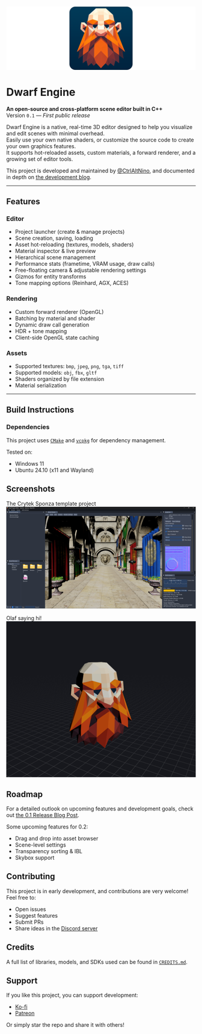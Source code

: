 ![dwarf-engine-banner](https://github.com/CtrlAltNino/dwarf-engine/blob/main/assets/images/Dwarf%20Engine%20Banner.png)

# Dwarf Engine

**An open-source and cross-platform scene editor built in C++**<br>
Version `0.1` — _First public release_

Dwarf Engine is a native, real-time 3D editor designed to help you visualize and edit scenes with minimal overhead.<br>
Easily use your own native shaders, or customize the source code to create your own graphics features.<br>
It supports hot-reloaded assets, custom materials, a forward renderer, and a growing set of editor tools.

This project is developed and maintained by [@CtrlAltNino](https://github.com/CtrlAltNino), and documented in depth on [the development blog](https://blog.ctrlaltnino.com).

---

## Features

### Editor

- Project launcher (create & manage projects)
- Scene creation, saving, loading
- Asset hot-reloading (textures, models, shaders)
- Material inspector & live preview
- Hierarchical scene management
- Performance stats (frametime, VRAM usage, draw calls)
- Free-floating camera & adjustable rendering settings
- Gizmos for entity transforms
- Tone mapping options (Reinhard, AGX, ACES)

### Rendering

- Custom forward renderer (OpenGL)
- Batching by material and shader
- Dynamic draw call generation
- HDR + tone mapping
- Client-side OpenGL state caching

### Assets

- Supported textures: `bmp`, `jpeg`, `png`, `tga`, `tiff`
- Supported models: `obj`, `fbx`, `gltf`
- Shaders organized by file extension
- Material serialization

---

## Build Instructions

### Dependencies

This project uses [`CMake`](https://cmake.org/) and [`vcpkg`](https://github.com/microsoft/vcpkg) for dependency management.

Tested on:

- Windows 11
- Ubuntu 24.10 (x11 and Wayland)

## Screenshots

The Crytek Sponza template project
![screenshot-sponza](https://github.com/CtrlAltNino/dwarf-engine/blob/main/assets/screenshots/screenshot%20crytek%20sponza.png)

Olaf saying hi!
![screenshot-olaf](https://github.com/CtrlAltNino/dwarf-engine/blob/main/assets/screenshots/screenshot%20olaf.png)

## Roadmap

For a detailed outlook on upcoming features and development goals, check out [the 0.1 Release Blog Post](https://blog.ctrlaltnino.com/p/introducing-dwarf-engine-0.1-a-cross-platform-editor-for-graphics-nerds/).

Some upcoming features for 0.2:

- Drag and drop into asset browser
- Scene-level settings
- Transparency sorting & IBL
- Skybox support

## Contributing

This project is in early development, and contributions are very welcome!<br>
Feel free to:

- Open issues
- Suggest features
- Submit PRs
- Share ideas in the [Discord server](https://discord.gg/EcpPTAbJcz)

## Credits

A full list of libraries, models, and SDKs used can be found in [`CREDITS.md`](https://github.com/CtrlAltNino/dwarf-engine/main/CREDITS.md).

## Support

If you like this project, you can support development:

- [Ko-fi](https://ko-fi.com/CtrlAltNino)
- [Patreon](https://patreon.com/CtrlAltNino)

Or simply star the repo and share it with others!
